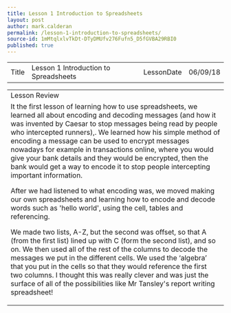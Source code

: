 ```yaml
---
title: Lesson 1 Introduction to Spreadsheets
layout: post
author: mark.calderan
permalink: /lesson-1-introduction-to-spreadsheets/
source-id: 1mMtqlxlvTkDt-DTyDMUfv276Fufn5_D5fGVBA29RBI0
published: true
---
```

<table>
  <tr>
    <td>Title</td>
    <td>Lesson 1 Introduction to Spreadsheets</td>
    <td>LessonDate</td>
    <td>06/09/18</td>
  </tr>
</table>


<table>
  <tr>
    <td>Lesson Review
</td>
  </tr>
  <tr>
    <td>It the first lesson of learning how to use spreadsheets, we learned all about encoding and decoding messages (and how it was invented by Caesar to stop messages being read by people who intercepted runners),. We learned how his simple method of encoding a message can be used to encrypt messages nowadays for example in transactions online, where you would give your bank details and they would be encrypted, then the bank would get a way to encode it to stop people intercepting important information. 

After we had listened to what encoding was, we moved making our own spreadsheets and learning how to encode and decode words such as 'hello world', using the cell, tables and referencing. 

We made two lists, A-Z, but the second was offset, so that A (from the first list) lined up with C (form the second list), and so on. We then used all of the rest of the columns to decode the messages we put in the different cells. We used the ‘algebra’ that you put in the cells so that they would reference the first two columns. I thought this was really clever and was just the surface of all of the possibilities like Mr Tansley's report writing spreadsheet! </td>
  </tr>
</table>


